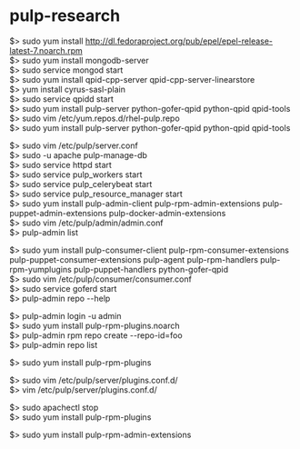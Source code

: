 # pulp-research

$> sudo yum install http://dl.fedoraproject.org/pub/epel/epel-release-latest-7.noarch.rpm   
$> sudo yum install mongodb-server  
$> sudo service mongod start  
$> sudo yum install qpid-cpp-server qpid-cpp-server-linearstore  
$> yum install cyrus-sasl-plain  
$> sudo service qpidd start  
$> sudo yum install pulp-server python-gofer-qpid python-qpid qpid-tools  
$> sudo vim /etc/yum.repos.d/rhel-pulp.repo  
$> sudo yum install pulp-server python-gofer-qpid python-qpid qpid-tools  
  
$>  sudo vim /etc/pulp/server.conf      
$>  sudo -u apache pulp-manage-db      
$>  sudo service httpd start  
$>  sudo service pulp_workers start     
$>  sudo service pulp_celerybeat start   
$>  sudo service pulp_resource_manager start   
$>  sudo yum install pulp-admin-client pulp-rpm-admin-extensions pulp-puppet-admin-extensions pulp-docker-admin-extensions   
$>  sudo vim /etc/pulp/admin/admin.conf    
$>  pulp-admin list   
    
$>  sudo yum install pulp-consumer-client pulp-rpm-consumer-extensions pulp-puppet-consumer-extensions pulp-agent pulp-rpm-handlers pulp-rpm-yumplugins pulp-puppet-handlers python-gofer-qpid   
$>  sudo vim /etc/pulp/consumer/consumer.conf     
$>  sudo service goferd start    
$>  pulp-admin repo --help    
     
$>  pulp-admin login -u admin    
$>  sudo yum install pulp-rpm-plugins.noarch    
$>  pulp-admin rpm repo create --repo-id=foo    
$>  pulp-admin repo list    
    
$>  sudo yum install pulp-rpm-plugins    
    
$>  sudo vim /etc/pulp/server/plugins.conf.d/    
$>  vim /etc/pulp/server/plugins.conf.d/    
    
$>  sudo apachectl stop    
$>  sudo yum install pulp-rpm-plugins     
     
$>  sudo yum install pulp-rpm-admin-extensions    
